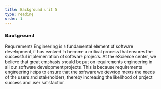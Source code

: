 ```yaml
---
title: Background unit 5 
type: reading
order: 1
---
```


### Background 
Requirements Engineering is a fundamental element of software development, it has evolved to become a critical process that ensures the successful implementation of software projects. At the eScience center, we believe that great emphasis should be put on requirements engineering in all our software development projects. This is because requirements engineering helps to ensure that the software we develop meets the needs of the users and stakeholders, thereby increasing the likelihood of project success and user satisfaction.
